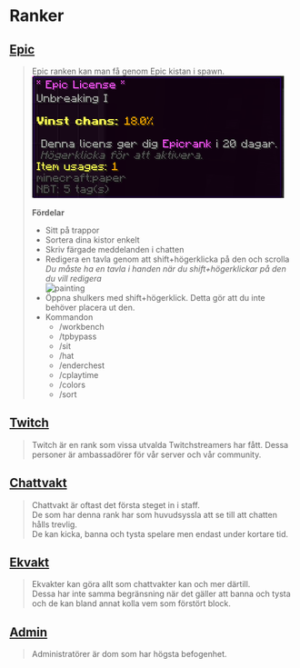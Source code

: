 # Ranker

## <ins>Epic</ins>
>Epic ranken kan man få genom Epic kistan i spawn.  
![epic](bilder/epiclicense.png)
>
> **Fördelar**  
>- Sitt på trappor  
>- Sortera dina kistor enkelt  
>- Skriv färgade meddelanden i chatten  
>- Redigera en tavla genom att shift+högerklicka på den och scrolla  
  *Du måste ha en tavla i handen när du shift+högerklickar på den du vill redigera*   
![painting](http://www.zrips.net/wp-content/uploads/2019/02/2018-03-23_11-30-11.gif)
>- Öppna shulkers med shift+högerklick. Detta gör att du inte behöver placera ut den.
>- Kommandon  
>   - /workbench  
>   - /tpbypass  
>   - /sit  
>   - /hat  
>   - /enderchest  
>   - /cplaytime  
>   - /colors  
>   - /sort  

## <ins>Twitch</ins>  
>Twitch är en rank som vissa utvalda Twitchstreamers har fått.
>Dessa personer är ambassadörer för vår server och vår community.

## <ins>Chattvakt</ins>  
>Chattvakt är oftast det första steget in i staff.  
>De som har denna rank har som huvudsyssla att se till att chatten hålls trevlig.  
>De kan kicka, banna och tysta spelare men endast under kortare tid.  

## <ins>Ekvakt</ins>  
>Ekvakter kan göra allt som chattvakter kan och mer därtill.  
Dessa har inte samma begränsning när det gäller att banna och tysta och de kan bland annat kolla vem som förstört block.  

## <ins>Admin</ins>  
>Administratörer är dom som har högsta befogenhet.  
